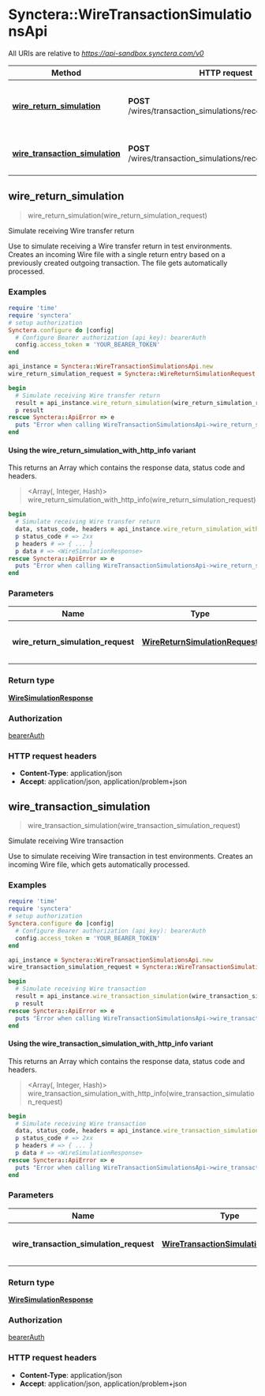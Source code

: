 # Synctera::WireTransactionSimulationsApi

All URIs are relative to *https://api-sandbox.synctera.com/v0*

| Method | HTTP request | Description |
| ------ | ------------ | ----------- |
| [**wire_return_simulation**](WireTransactionSimulationsApi.md#wire_return_simulation) | **POST** /wires/transaction_simulations/receiving_return | Simulate receiving Wire transfer return |
| [**wire_transaction_simulation**](WireTransactionSimulationsApi.md#wire_transaction_simulation) | **POST** /wires/transaction_simulations/receiving_transaction | Simulate receiving Wire transaction |


## wire_return_simulation

> <WireSimulationResponse> wire_return_simulation(wire_return_simulation_request)

Simulate receiving Wire transfer return

Use to simulate receiving a Wire transfer return in test environments. Creates an incoming Wire file with a single return entry based on a previously created outgoing transaction. The file gets automatically processed.

### Examples

```ruby
require 'time'
require 'synctera'
# setup authorization
Synctera.configure do |config|
  # Configure Bearer authorization (api_key): bearerAuth
  config.access_token = 'YOUR_BEARER_TOKEN'
end

api_instance = Synctera::WireTransactionSimulationsApi.new
wire_return_simulation_request = Synctera::WireReturnSimulationRequest.new({wire_id: '23a37f14-16eb-461d-9331-b78182adbad4'}) # WireReturnSimulationRequest | Incoming Wire return simulation request

begin
  # Simulate receiving Wire transfer return
  result = api_instance.wire_return_simulation(wire_return_simulation_request)
  p result
rescue Synctera::ApiError => e
  puts "Error when calling WireTransactionSimulationsApi->wire_return_simulation: #{e}"
end
```

#### Using the wire_return_simulation_with_http_info variant

This returns an Array which contains the response data, status code and headers.

> <Array(<WireSimulationResponse>, Integer, Hash)> wire_return_simulation_with_http_info(wire_return_simulation_request)

```ruby
begin
  # Simulate receiving Wire transfer return
  data, status_code, headers = api_instance.wire_return_simulation_with_http_info(wire_return_simulation_request)
  p status_code # => 2xx
  p headers # => { ... }
  p data # => <WireSimulationResponse>
rescue Synctera::ApiError => e
  puts "Error when calling WireTransactionSimulationsApi->wire_return_simulation_with_http_info: #{e}"
end
```

### Parameters

| Name | Type | Description | Notes |
| ---- | ---- | ----------- | ----- |
| **wire_return_simulation_request** | [**WireReturnSimulationRequest**](WireReturnSimulationRequest.md) | Incoming Wire return simulation request |  |

### Return type

[**WireSimulationResponse**](WireSimulationResponse.md)

### Authorization

[bearerAuth](../README.md#bearerAuth)

### HTTP request headers

- **Content-Type**: application/json
- **Accept**: application/json, application/problem+json


## wire_transaction_simulation

> <WireSimulationResponse> wire_transaction_simulation(wire_transaction_simulation_request)

Simulate receiving Wire transaction

Use to simulate receiving Wire transaction in test environments. Creates an incoming Wire file, which gets automatically processed.

### Examples

```ruby
require 'time'
require 'synctera'
# setup authorization
Synctera.configure do |config|
  # Configure Bearer authorization (api_key): bearerAuth
  config.access_token = 'YOUR_BEARER_TOKEN'
end

api_instance = Synctera::WireTransactionSimulationsApi.new
wire_transaction_simulation_request = Synctera::WireTransactionSimulationRequest.new({account_number: '123638791329', amount: 607}) # WireTransactionSimulationRequest | Incoming Wire simulation request

begin
  # Simulate receiving Wire transaction
  result = api_instance.wire_transaction_simulation(wire_transaction_simulation_request)
  p result
rescue Synctera::ApiError => e
  puts "Error when calling WireTransactionSimulationsApi->wire_transaction_simulation: #{e}"
end
```

#### Using the wire_transaction_simulation_with_http_info variant

This returns an Array which contains the response data, status code and headers.

> <Array(<WireSimulationResponse>, Integer, Hash)> wire_transaction_simulation_with_http_info(wire_transaction_simulation_request)

```ruby
begin
  # Simulate receiving Wire transaction
  data, status_code, headers = api_instance.wire_transaction_simulation_with_http_info(wire_transaction_simulation_request)
  p status_code # => 2xx
  p headers # => { ... }
  p data # => <WireSimulationResponse>
rescue Synctera::ApiError => e
  puts "Error when calling WireTransactionSimulationsApi->wire_transaction_simulation_with_http_info: #{e}"
end
```

### Parameters

| Name | Type | Description | Notes |
| ---- | ---- | ----------- | ----- |
| **wire_transaction_simulation_request** | [**WireTransactionSimulationRequest**](WireTransactionSimulationRequest.md) | Incoming Wire simulation request |  |

### Return type

[**WireSimulationResponse**](WireSimulationResponse.md)

### Authorization

[bearerAuth](../README.md#bearerAuth)

### HTTP request headers

- **Content-Type**: application/json
- **Accept**: application/json, application/problem+json

